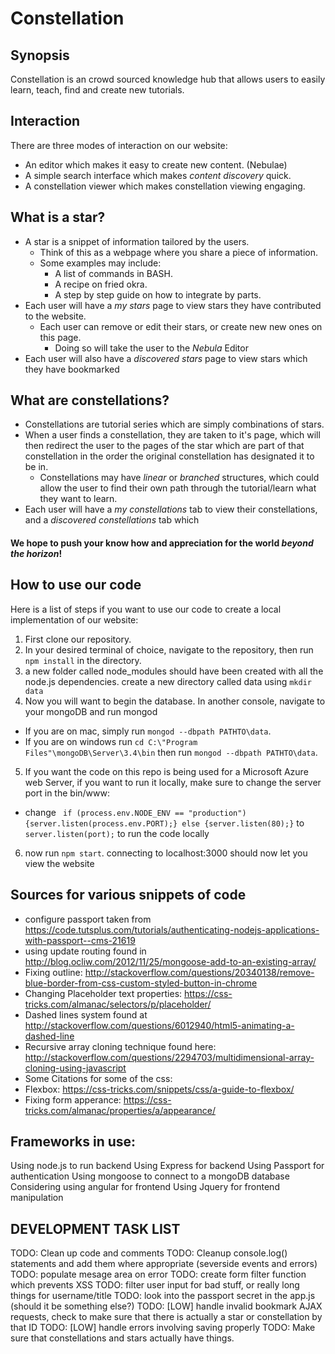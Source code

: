 # Constellation

## Synopsis
Constellation is an crowd sourced knowledge hub that allows users to easily learn, teach, find and create new tutorials.

## Interaction
 There are three modes of interaction on our website:
* An editor which makes it easy to create new content. (Nebulae)
* A simple search interface which makes *content discovery* quick.
* A constellation viewer which makes constellation viewing engaging.

## What is a star?
* A star is a snippet of information tailored by the users.
  * Think of this as a webpage where you share a piece of information.
  * Some examples may include:
    * A list of commands in BASH.
    * A recipe on fried okra.
    * A step by step guide on how to integrate by parts.
* Each user will have a *my stars* page to view stars they have contributed to the website.
  * Each user can remove or edit their stars, or create new new ones on this page.
    * Doing so will take the user to the *Nebula* Editor
* Each user will also have a *discovered stars* page to view stars which they have bookmarked

## What are constellations?
* Constellations are tutorial series which are simply combinations of stars.
* When a user finds a constellation, they are taken to it's page, which will then redirect the user to the pages of the star which are part of that constellation in the order the original constellation has designated it to be in.
  * Constellations may have *linear* or *branched* structures, which could allow the user to find their own path through the tutorial/learn what they want to learn.
* Each user will have a *my constellations* tab to view their constellations, and a *discovered constellations* tab which

#### We hope to push your know how and appreciation for the world *beyond the horizon*!

## How to use our code
Here is a list of steps if you want to use our code to create a local implementation of our website:
 1. First clone our repository.
 2. In your desired terminal of choice, navigate to the repository, then run `npm install` in the directory.
 3. a new folder called node_modules should have been created with all the node.js dependencies. create a new directory called data using `mkdir data`
 4. Now you will want to begin the database. In another console, navigate to your mongoDB and run mongod
  * If you are on mac, simply run `mongod --dbpath PATHTO\data`.
  * If you are on windows run `cd C:\"Program Files"\mongoDB\Server\3.4\bin` then run `mongod --dbpath PATHTO\data`.
 5. If you want the code on this repo is being used for a Microsoft Azure web Server, if you want to run it locally, make sure to change the server port in the bin/www:
  * change ` if (process.env.NODE_ENV == "production") {server.listen(process.env.PORT);} else {server.listen(80);}` to `server.listen(port);` to run the code locally
 6. now run `npm start`. connecting to localhost:3000 should now let you view the website


## Sources for various snippets of code

* configure passport taken from https://code.tutsplus.com/tutorials/authenticating-nodejs-applications-with-passport--cms-21619
* using update routing found in http://blog.ocliw.com/2012/11/25/mongoose-add-to-an-existing-array/
* Fixing outline: http://stackoverflow.com/questions/20340138/remove-blue-border-from-css-custom-styled-button-in-chrome
* Changing Placeholder text properties: https://css-tricks.com/almanac/selectors/p/placeholder/
* Dashed lines system found at http://stackoverflow.com/questions/6012940/html5-animating-a-dashed-line
* Recursive array cloning technique found here: http://stackoverflow.com/questions/2294703/multidimensional-array-cloning-using-javascript
* Some Citations for some of the css:
* Flexbox: https://css-tricks.com/snippets/css/a-guide-to-flexbox/
* Fixing form apperance: https://css-tricks.com/almanac/properties/a/appearance/

## Frameworks in use:

Using node.js to run backend
Using  Express for backend
Using Passport for authentication
Using mongoose to connect to a mongoDB database
Considering using angular for frontend
Using Jquery for frontend manipulation

## DEVELOPMENT TASK LIST


TODO: Clean up code and comments
TODO: Cleanup console.log() statements and add them where appropriate (severside events and errors)
TODO: populate mesage area on error
TODO: create form filter function which prevents XSS
TODO: filter user input for bad stuff, or really long things for username/title
TODO: look into the passport secret in the app.js (should it be something else?)
TODO: [LOW] handle invalid bookmark AJAX requests, check to make sure that there is actually a star or constellation by that ID
TODO: [LOW] handle errors involving saving properly
TODO: Make sure that constellations and stars actually have things.
